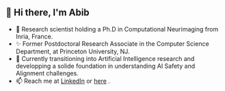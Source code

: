 ## 👋 Hi there, I'm Abib

<!--
**abibalimi/abibalimi** is a ✨ _special_ ✨ repository because its `README.md` (this file) appears on your GitHub profile.

Here are some ideas to get you started:
-->
- :mage: Research scientist holding a Ph.D in Computational Neurimaging from Inria, France.
- ✨ Former Postdoctoral Research Associate in the Computer Science Department, at Princeton University, NJ.
- 🌱 Currently transitioning into Artificial Intelligence research and developping a solide foundation in understanding AI Safety and Alignment challenges.
- 📫 Reach me at [LinkedIn](https://www.linkedin.com/in/abib-olushola-alimi/) or [here](https://abibalimi.github.io) .

<!-- 
- 🔭 I’m currently working on 
- 🌱 I’m currently learning ...
- 👯 I’m looking to collaborate on ...
- 🤔 I’m looking for help with ...
- 💬 Ask me about ...
- 📫 How to reach me: ...
- 😄 Pronouns: ...
- ⚡ Fun fact: ...
-->
